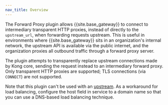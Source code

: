 ```yaml
---
nav_title: Overview
---
```


The Forward Proxy plugin allows {{site.base_gateway}} to connect to intermediary transparent
HTTP proxies, instead of directly to the `upstream_url`, when forwarding requests
upstream. This is useful in environments where {{site.base_gateway}} sits in an organization's
internal network, the upstream API is available via the public internet, and
the organization proxies all outbound traffic through a forward proxy server.

The plugin attempts to transparently replace upstream connections made by Kong
core, sending the request instead to an intermediary forward proxy. Only
transparent HTTP proxies are supported; TLS connections (via `CONNECT`)
are not supported.

Note that this plugin can't be used with an [upstream](/gateway/latest/get-started/comprehensive/load-balancing/). 
As a workaround for load balancing,
configure the host field in service to a domain name so that you can
use a DNS-based load balancing technique.

